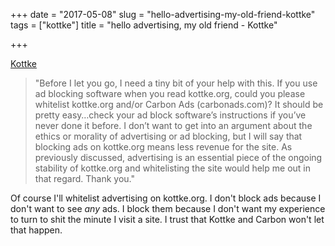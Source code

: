 +++
date = "2017-05-08"
slug = "hello-advertising-my-old-friend-kottke"
tags = ["kottke"]
title = "hello advertising, my old friend - Kottke"

+++

[Kottke][1]

> "Before I let you go, I need a tiny bit of your help with this. If you use ad blocking software when you read kottke.org, could you please whitelist kottke.org and/or Carbon Ads (carbonads.com)? It should be pretty easy…check your ad block software’s instructions if you’ve never done it before. I don’t want to get into an argument about the ethics or morality of advertising or ad blocking, but I will say that blocking ads on kottke.org means less revenue for the site. As previously discussed, advertising is an essential piece of the ongoing stability of kottke.org and whitelisting the site would help me out in that regard. Thank you." 

Of course I'll whitelist advertising on kottke.org. I don't block ads because I don't want to see _any_ ads. I block them because I don't want my experience to turn to shit the minute I visit a site. I trust that Kottke and Carbon won't let that happen.

 [1]: http://kottke.org/tag/kottke.org
